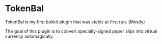 TokenBal
========

TokenBal is my first bukkit plugin that was stable at first run. (Mostly)

The goal of this plugin is to convert specially-signed paper slips into virtual currency automagically.
